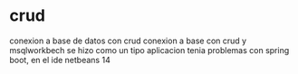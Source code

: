 # crud
conexion a base de datos con crud
conexion a base con crud y msqlworkbech se hizo como un tipo aplicacion tenia problemas con spring boot,
en el ide netbeans 14
